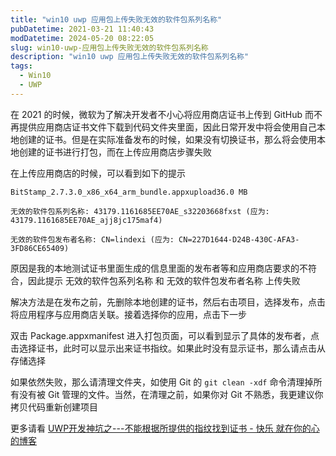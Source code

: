 ```yaml
---
title: "win10 uwp 应用包上传失败无效的软件包系列名称"
pubDatetime: 2021-03-21 11:40:43
modDatetime: 2024-05-20 08:22:05
slug: win10-uwp-应用包上传失败无效的软件包系列名称
description: "win10 uwp 应用包上传失败无效的软件包系列名称"
tags:
  - Win10
  - UWP
---
```





在 2021 的时候，微软为了解决开发者不小心将应用商店证书上传到 GitHub 而不再提供应用商店证书文件下载到代码文件夹里面，因此日常开发中将会使用自己本地创建的证书。但是在实际准备发布的时候，如果没有切换证书，那么将会使用本地创建的证书进行打包，而在上传应用商店步骤失败

<!--more-->


<!-- CreateTime:2021/3/21 19:40:43 -->

<!-- 发布 -->

在上传应用商店的时候，可以看到如下的提示

```
BitStamp_2.7.3.0_x86_x64_arm_bundle.appxupload36.0 MB

无效的软件包系列名称: 43179.1161685EE70AE_s32203668fxst (应为: 43179.1161685EE70AE_ajj8jc175maf4)

无效的软件包发布者名称: CN=lindexi (应为: CN=227D1644-D24B-430C-AFA3-3FD86CE65409)
```

原因是我的本地测试证书里面生成的信息里面的发布者等和应用商店要求的不符合，因此提示 无效的软件包系列名称 和 无效的软件包发布者名称 上传失败

解决方法是在发布之前，先删除本地创建的证书，然后右击项目，选择发布，点击将应用程序与应用商店关联。接着选择你的应用，点击下一步

双击 Package.appxmanifest 进入打包页面，可以看到显示了具体的发布者，点击选择证书，此时可以显示出来证书指纹。如果此时没有显示证书，那么请点击从存储选择

如果依然失败，那么请清理文件夹，如使用 Git 的 `git clean -xdf` 命令清理掉所有没有被 Git 管理的文件。当然，在清理之前，如果你对 Git 不熟悉，我更建议你拷贝代码重新创建项目

更多请看 [UWP开发神坑之---不能根据所提供的指纹找到证书 - 快乐 就在你的心 的博客](https://kljzndx.github.io/My-Blog/2020/06/21/UWP%E5%BC%80%E5%8F%91%E7%A5%9E%E5%9D%91%E4%B9%8B-%E4%B8%8D%E8%83%BD%E6%A0%B9%E6%8D%AE%E6%89%80%E6%8F%90%E4%BE%9B%E7%9A%84%E6%8C%87%E7%BA%B9%E6%89%BE%E5%88%B0%E8%AF%81%E4%B9%A6/ )

